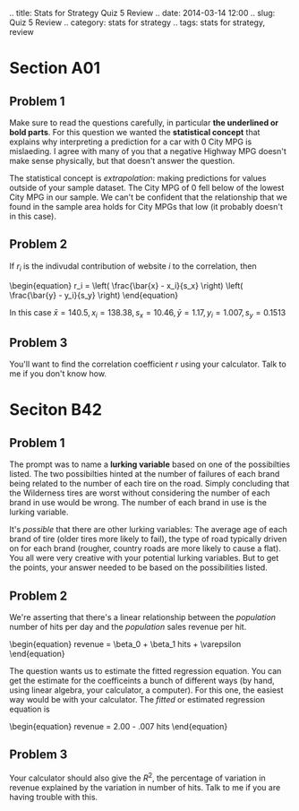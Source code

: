 .. title: Stats for Strategy Quiz 5 Review
.. date: 2014-03-14 12:00
.. slug: Quiz 5 Review
.. category: stats for strategy
.. tags: stats for strategy, review

# Section A01

## Problem 1

Make sure to read the questions carefully, in particular **the underlined or bold parts**. For this question we wanted the **statistical concept** that explains why interpreting a prediction for a car with 0 City MPG is mislaeding. I agree with many of you that a negative Highway MPG doesn't make sense physically, but that doesn't answer the question.

The statistical concept is *extrapolation*: making predictions for values outside of your sample dataset. The City MPG of $0$ fell below of the lowest City MPG in our sample. We can't be confident that the relationship that we found in the sample area holds for City MPGs that low (it probably doesn't in this case).

## Problem 2

If $r_i$ is the indivudal contribution of website $i$ to the correlation, then

\begin{equation}
    r_i  = \left( \frac{\bar{x} - x_i}{s_x} \right) \left( \frac{\bar{y} - y_i}{s_y} \right)
\end{equation}

In this case $\bar{x} = 140.5, x_i = 138.38, s_x = 10.46, \bar{y} = 1.17, y_i =  1.007, s_y = 0.1513$

## Problem 3

You'll want to find the correlation coefficient $r$ using your calculator. Talk to me if you don't know how.

# Seciton B42

## Problem 1

The prompt was to name a **lurking variable** based on one of the possibilties listed. The two possibilties hinted at the number of failures of each brand being related to the number of each tire on the road. Simply concluding that the Wilderness tires are worst without considering the number of each brand in use would be wrong. The number of each brand in use is the lurking variable.

It's *possible* that there are other lurking variables: The average age of each brand of tire (older tires more likely to fail), the type of road typically driven on for each brand (rougher, country roads are more likely to cause a flat). You all were very creative with your potential lurking variables. But to get the points, your answer needed to be based on the possibilities listed.

## Problem 2

We're asserting that there's a linear relationship between the *population* number of hits per day and the *population* sales revenue per hit.

\begin{equation}
    revenue = \beta_0 + \beta_1 hits + \varepsilon
\end{equation}

The question wants us to estimate the fitted regression equation. You can get the estimate for the coefficeints a bunch of different ways (by hand, using linear algebra, your calculator, a computer). For this one, the easiest way would be with your calculator. The *fitted* or estimated regression equation is

\begin{equation}
    revenue = 2.00 - .007 hits
\end{equation}

## Problem 3

Your calculator should also give the $R^2$, the percentage of variation in revenue explained by the variation in number of hits. Talk to me if you are having trouble with this.
